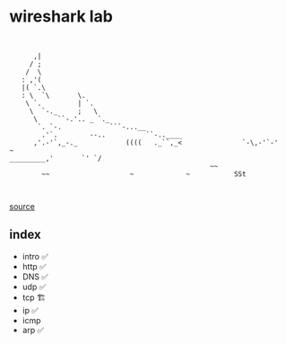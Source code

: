 # wireshark lab

```


      ,|
     / ;
    /  \
   : ,'(
   |( `.\
   : \  `\       \.
    \ `.         | `.
     \  `-._     ;   \
      \     ``-.'.. _ `._
       `. `-.            ```-...__
        .'`.        --..          ``-..____
      ,'.-'`,_-._            ((((   ._``,_<               `-\,-'`-'      ~
_________,'       `' `/
                                                  ~~
        ~~                    ~             ~           SSt



```
[source](https://ascii.co.uk/art/sharks)

## index
- intro ✅
- http ✅
- DNS ✅
- udp ✅
- tcp 🏗️
- ip ✅
- icmp 
- arp ✅

